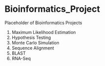 # Bioinformatics_Project
Placeholder of Bioinformatics Projects
1. Maximum Likelihood Estimation
2. Hypothesis Testing
3. Monte Carlo Simulation
4. Sequence Alignment
5. BLAST
6. RNA-Seq
